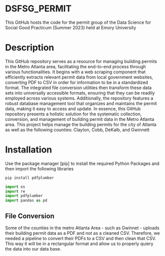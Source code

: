 # DSFSG_PERMIT
This GitHub hosts the code for the permit group of the Data Science for Social Good Practicum (Summer 2023) held at Emory University

# Description
This GitHub repository serves as a resource for managing building permits in the Metro Atlanta area, facilitating the end-to-end process through various functionalities. It begins with a web scraping component that efficiently extracts relevant permit data from local government websites, converting PDF to CSV in order for information to be in a standardized format. The integrated file conversion utilities then transform these data sets into universally accessible formats, ensuring that they can be readily employed across various systems. Additionally, the repository features a robust database management tool that organizes and maintains the permit data, making it easy to access and update. In essence, this GitHub repository presents a holistic solution for the systematic collection, conversion, and management of building permit data in the Metro Atlanta area. This project helps manage the building permits for the city of Atlanta as well as the following counties: Clayton, Cobb, DeKalb, and Gwinnett

# Installation
Use the package manager [pip] to install the required Python Packages and then import the following libraries 
```bash
pip install pdfplumber
```

```python
import os
import re
import pdfplumber
import pandas as pd
```

## File Conversion
Some of the counties in the metro Atlanta Area - such as Gwinnet - uploads their building permit data as a PDF and not as a cleaned CSV. Therefore, we needed a pipeline to convert their PDFs to a CSV and then clean that CSV. This way it will be in a rectangular format and allow us to properly quiery the data into our data base.
